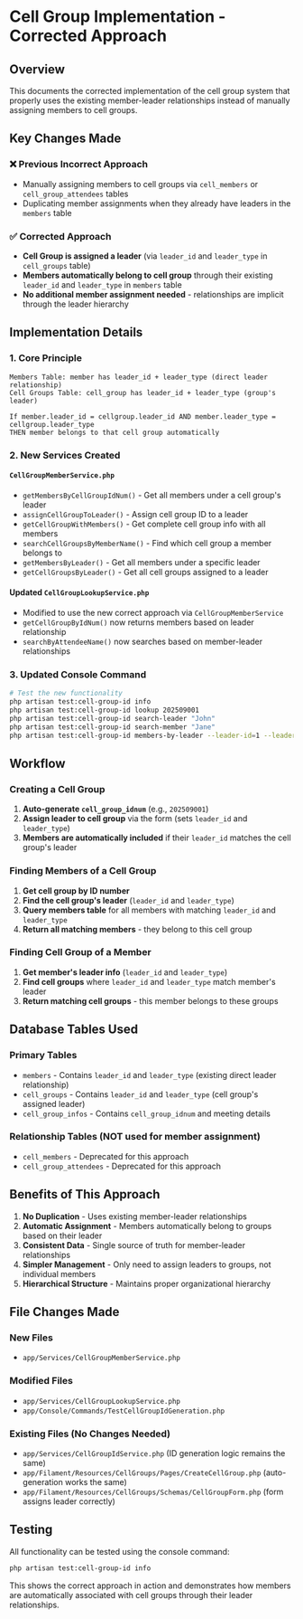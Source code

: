 # Cell Group Implementation - Corrected Approach

## Overview
This documents the corrected implementation of the cell group system that properly uses the existing member-leader relationships instead of manually assigning members to cell groups.

## Key Changes Made

### ❌ Previous Incorrect Approach
- Manually assigning members to cell groups via `cell_members` or `cell_group_attendees` tables
- Duplicating member assignments when they already have leaders in the `members` table

### ✅ Corrected Approach
- **Cell Group is assigned a leader** (via `leader_id` and `leader_type` in `cell_groups` table)
- **Members automatically belong to cell group** through their existing `leader_id` and `leader_type` in `members` table
- **No additional member assignment needed** - relationships are implicit through the leader hierarchy

## Implementation Details

### 1. Core Principle
```
Members Table: member has leader_id + leader_type (direct leader relationship)
Cell Groups Table: cell_group has leader_id + leader_type (group's leader)

If member.leader_id = cellgroup.leader_id AND member.leader_type = cellgroup.leader_type
THEN member belongs to that cell group automatically
```

### 2. New Services Created

#### `CellGroupMemberService.php`
- `getMembersByCellGroupIdNum()` - Get all members under a cell group's leader
- `assignCellGroupToLeader()` - Assign cell group ID to a leader
- `getCellGroupWithMembers()` - Get complete cell group info with all members
- `searchCellGroupsByMemberName()` - Find which cell group a member belongs to
- `getMembersByLeader()` - Get all members under a specific leader
- `getCellGroupsByLeader()` - Get all cell groups assigned to a leader

#### Updated `CellGroupLookupService.php`
- Modified to use the new correct approach via `CellGroupMemberService`
- `getCellGroupByIdNum()` now returns members based on leader relationship
- `searchByAttendeeName()` now searches based on member-leader relationships

### 3. Updated Console Command
```bash
# Test the new functionality
php artisan test:cell-group-id info
php artisan test:cell-group-id lookup 202509001
php artisan test:cell-group-id search-leader "John"
php artisan test:cell-group-id search-member "Jane"
php artisan test:cell-group-id members-by-leader --leader-id=1 --leader-type="App\\Models\\CellLeader"
```

## Workflow

### Creating a Cell Group
1. **Auto-generate `cell_group_idnum`** (e.g., `202509001`)
2. **Assign leader to cell group** via the form (sets `leader_id` and `leader_type`)
3. **Members are automatically included** if their `leader_id` matches the cell group's leader

### Finding Members of a Cell Group
1. **Get cell group by ID number**
2. **Find the cell group's leader** (`leader_id` and `leader_type`)
3. **Query members table** for all members with matching `leader_id` and `leader_type`
4. **Return all matching members** - they belong to this cell group

### Finding Cell Group of a Member
1. **Get member's leader info** (`leader_id` and `leader_type`)
2. **Find cell groups** where `leader_id` and `leader_type` match member's leader
3. **Return matching cell groups** - this member belongs to these groups

## Database Tables Used

### Primary Tables
- `members` - Contains `leader_id` and `leader_type` (existing direct leader relationship)
- `cell_groups` - Contains `leader_id` and `leader_type` (cell group's assigned leader)  
- `cell_group_infos` - Contains `cell_group_idnum` and meeting details

### Relationship Tables (NOT used for member assignment)
- `cell_members` - Deprecated for this approach
- `cell_group_attendees` - Deprecated for this approach

## Benefits of This Approach

1. **No Duplication** - Uses existing member-leader relationships
2. **Automatic Assignment** - Members automatically belong to groups based on their leader
3. **Consistent Data** - Single source of truth for member-leader relationships
4. **Simpler Management** - Only need to assign leaders to groups, not individual members
5. **Hierarchical Structure** - Maintains proper organizational hierarchy

## File Changes Made

### New Files
- `app/Services/CellGroupMemberService.php`

### Modified Files
- `app/Services/CellGroupLookupService.php`
- `app/Console/Commands/TestCellGroupIdGeneration.php`

### Existing Files (No Changes Needed)
- `app/Services/CellGroupIdService.php` (ID generation logic remains the same)
- `app/Filament/Resources/CellGroups/Pages/CreateCellGroup.php` (auto-generation works the same)
- `app/Filament/Resources/CellGroups/Schemas/CellGroupForm.php` (form assigns leader correctly)

## Testing

All functionality can be tested using the console command:
```bash
php artisan test:cell-group-id info
```

This shows the correct approach in action and demonstrates how members are automatically associated with cell groups through their leader relationships.
